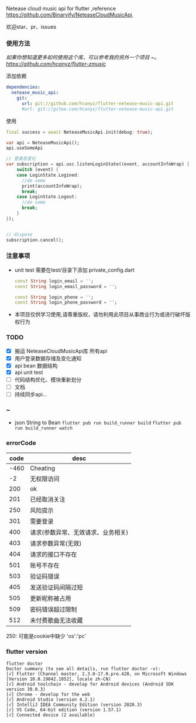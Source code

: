 Netease cloud music api for flutter ,reference https://github.com/Binaryify/NeteaseCloudMusicApi.   

欢迎star、pr、issues

### 使用方法
*如果你想知道更多如何使用这个库，可以参考我的另外一个项目 ~。https://github.com/hcanyz/flutter-zmusic*

添加依赖
```yaml
dependencies:
  netease_music_api:
    git:
      url: git://github.com/hcanyz/flutter-netease-music-api.git
      #url: git://gitee.com/hcanyz/flutter-netease-music-api.git
```
使用

```dart
final success = await NeteaseMusicApi.init(debug: true);
```

```dart
var api = NeteaseMusicApi();
api.useSomeApi

// 登录态变化
var subscription = api.usc.listenLoginState((event, accountInfoWrap) {
    switch (event) {
    case LoginState.Logined:
      //do some
      print(accountInfoWrap);
      break;
    case LoginState.Logout:
      //do some
      break;
    }
});


// dispose
subscription.cancel();
```

### 注意事项
- unit test 需要在test/目录下添加 private_config.dart
    ```dart
    const String login_email = '';
    const String login_email_password = '';
    
    const String login_phone = '';
    const String login_phone_password = '';
    ```
- 本项目仅供学习使用,请尊重版权，请勿利用此项目从事商业行为或进行破坏版权行为

### TODO
- [x] 搬运 NeteaseCloudMusicApi库 所有api
- [x] 用户登录数据存储及变化通知
- [x] api bean 数据结构
- [x] api unit test
- [ ] 代码结构优化、模块重新划分
- [ ] 文档
- [ ] 持续同步api...

### ~
- json String to Bean ```flutter pub run build_runner build``` ```flutter pub run build_runner watch```

### errorCode
| code | desc                               |
|------|--------------------                |
| -460 | Cheating                           |
| -2   | 无权限访问                         |
| 200  | ok                                 |
| 201  | 已经取消关注                       |
| 250  | 风险提示                           |
| 301  | 需要登录                           |
| 400  | 请求(参数异常、无效请求、业务相关) |
| 403  | 请求参数异常(无效)                 |
| 404  | 请求的接口不存在                   |
| 501  | 账号不存在                         |
| 503  | 验证码错误                         |
| 405  | 发送验证码间隔过短                 |
| 505  | 更新昵称被占用                     |
| 509  | 密码错误超过限制                   |
| 512  | 未付费歌曲无法收藏                 |

250: 可能是cookie中缺少 'os':'pc'

### flutter version
```text
flutter doctor
Doctor summary (to see all details, run flutter doctor -v):
[√] Flutter (Channel master, 2.3.0-17.0.pre.420, on Microsoft Windows [Version 10.0.19042.1052], locale zh-CN)
[√] Android toolchain - develop for Android devices (Android SDK version 30.0.3)
[√] Chrome - develop for the web
[√] Android Studio (version 4.2.1)
[√] IntelliJ IDEA Community Edition (version 2020.3)
[√] VS Code, 64-bit edition (version 1.57.1)
[√] Connected device (2 available)
```